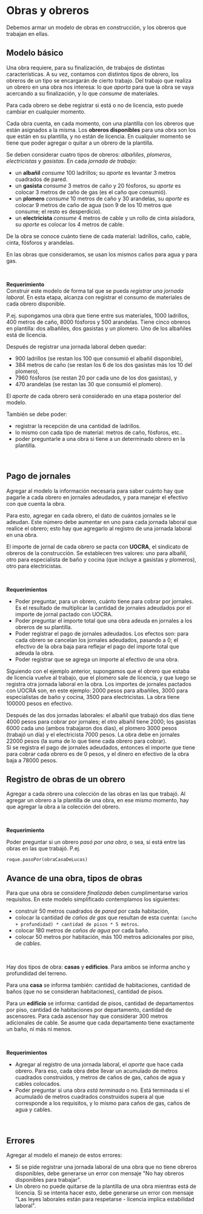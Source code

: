 # Obras y obreros
Debemos armar un modelo de obras en construcción, y los obreros que trabajan en ellas.


## Modelo básico
Una obra requiere, para su finalización, de trabajos de distintas características. 
A su vez, contamos con distintos tipos de obrero, los obreros de un tipo se encargarán de cierto trabajo.
Del trabajo que realiza un obrero en una obra nos interesa: lo que _aporta_ para que la obra se vaya acercando a su finalización, y lo que _consume_ de materiales.

Para cada obrero se debe registrar si está o no de licencia, esto puede cambiar en cualquier momento.

Cada obra cuenta, en cada momento, con una plantilla con los obreros que están asignados a la misma. Los **obreros disponibles** para una obra son los que están en su plantilla, y no están de licencia. En cualquier momento se tiene que poder agregar o quitar a un obrero de la plantilla. 

Se deben considerar cuatro tipos de obreros: _albañiles_, _plomeros_, _electricistas_ y _gasistas_. En cada _jornada de trabajo_:
* un **albañil** _consume_ 100 ladrillos; su _aporte_ es levantar 3 metros cuadrados de pared.
* un **gasista** _consume_ 3 metros de caño y 20 fósforos, su _aporte_ es colocar 3 metros de caño de gas (es el caño que consumió).
* un **plomero** _consume_ 10 metros de caño y 30 arandelas, su _aporte_ es colocar 9 metros de caño de agua (son 9 de los 10 metros que consume; el resto es desperdicio).
* un **electricista** _consume_ 4 metros de cable y un rollo de cinta aisladora, su _aporte_ es colocar los 4 metros de cable.

De la obra se conoce cuánto tiene de cada material: ladrillos, caño, cable, cinta, fósforos y arandelas.

En las obras que consideramos, se usan los mismos caños para agua y para gas.
 
<br> 

**Requerimiento**  
Construir este modelo de forma tal que se pueda _registrar una jornada laboral_. 
En esta etapa, alcanza con registrar el consumo de materiales de cada obrero disponible.

P.ej. supongamos una obra que tiene entre sus materiales, 1000 ladrillos, 400 metros de caño, 8000 fósforos y 500 arandelas. Tiene cinco obreros en plantilla: dos albañiles, dos gasistas y un plomero. Uno de los albañiles está de licencia.

Después de registrar una jornada laboral deben quedar: 
* 900 ladrillos (se restan los 100 que consumió el albañil disponible), 
* 384 metros de caño (se restan los 6 de los dos gasistas más los 10 del plomero),
* 7960 fósforos (se restan 20 por cada uno de los dos gasistas), y
* 470 arandelas (se restan las 30 que consumió el plomero).

El _aporte_ de cada obrero será considerado en una etapa posterior del modelo.

También se debe poder:
* registrar la recepción de una cantidad de ladrillos.
* lo mismo con cada tipo de material: metros de caño, fósforos, etc..
* poder preguntarle a una obra si tiene a un determinado obrero en la plantilla. 


<br>

## Pago de jornales
Agregar al modelo la información necesaria para saber cuánto hay que pagarle a cada obrero en jornales adeudados, y para manejar el efectivo con que cuenta la obra.

Para esto, agregar en cada obrero, el dato de cuántos jornales se le adeudan. Este número debe aumentar en uno para cada jornada laboral que realice el obrero; esto hay que agregarlo al registro de una jornada laboral en una obra.

El importe de jornal de cada obrero se pacta con **UOCRA**, el sindicato de obreros de la construcción. Se establecen tres valores: uno para albañil, otro para especialista de baño y cocina (que incluye a gasistas y plomeros), otro para electricistas.
 
<br> 

**Requerimientos**  
* Poder preguntar, para un obrero, cuánto tiene para cobrar por jornales. Es el resultado de multiplicar la cantidad de jornales adeudados por el importe de jornal pactado con UOCRA.
* Poder preguntar el importe total que una obra adeuda en jornales a los obreros de su plantilla.
* Poder registrar el pago de jornales adeudados. Los efectos son: para cada obrero se cancelan los jornales adeudados, pasando a 0; el efectivo de la obra baja para reflejar el pago del importe total que adeuda la obra.
* Poder registrar que se agrega un importe al efectivo de una obra.  

Siguiendo con el ejemplo anterior, supongamos que el obrero que estaba de licencia vuelve al trabajo, que el plomero sale de licencia, y que luego se registra otra jornada laboral en la obra. Los importes de jornales pactados con UOCRA son, en este ejemplo: 2000 pesos para albañiles, 3000 para especialistas de baño y cocina, 3500 para electricistas. La obra tiene 100000 pesos en efectivo.

Después de las dos jornadas laborales: el albañil que trabajó dos días tiene 4000 pesos para cobrar por jornales; el otro albañil tiene 2000; los gasistas 6000 cada uno (ambos trabajaron dos días), el plomero 3000 pesos (trabajó un día) y el electricista 7000 pesos. La obra debe en jornales 22000 pesos (la suma de lo que tiene cada obrero para cobrar).  
Si se registra el pago de jornales adeudados, entonces el importe que tiene para cobrar cada obrero es de 0 pesos, y el dinero en efectivo de la obra baja a 78000 pesos.     
  

## Registro de obras de un obrero 
Agregar a cada obrero una colección de las obras en las que trabajó. Al agregar un obrero a la plantilla de una obra, en ese mismo momento, hay que agregar la obra a la colección del obrero. 

<br> 

**Requerimiento**  

Poder preguntar si un obrero _pasó por una obra_, o sea, si está entre las obras en las que trabajó. P.ej. 
```
roque.pasoPor(obraCasaDeLucas)
```

 

## Avance de una obra, tipos de obras
Para que una obra se considere _finalizada_ deben cumplimentarse varios requisitos.
En este modelo simplificado contemplamos los siguientes:  
* construir 50 metros cuadrados de _pared_ por cada habitación, 
* colocar la cantidad de _caños de gas_ que resultan de esta cuenta: `(ancho + profundidad) * cantidad de pisos * 5 metros`.
* colocar 180 metros de _caños de agua_ por cada baño.
* colocar 50 metros por habitación, más 100 metros adicionales por piso, de _cables_.

<br> 

Hay dos tipos de obra: **casas** y **edificios**. Para ambos se informa ancho y profundidad del terreno. 

Para una **casa** se informa también: cantidad de habitaciones, cantidad de baños (que no se consideran habitaciones), cantidad de pisos.

Para un **edificio** se informa: cantidad de pisos, cantidad de departamentos por piso, cantidad de habitaciones por departamento, cantidad de ascensores. Para cada ascensor hay que considerar 300 metros adicionales de cable. Se asume que cada departamento tiene exactamente un baño, ni más ni menos.

<br> 

**Requerimientos**    
* Agregar al registro de una jornada laboral, el _aporte_ que hace cada obrero. Para eso, cada obra debe llevar un acumulado de metros cuadrados construidos, y metros de caños de gas, caños de agua y cables colocados.
* Poder preguntar si una obra _está terminada_ o no. Está terminada si el acumulado de metros cuadrados construidos supera al que corresponde a los requisitos, y lo mismo para caños de gas, caños de agua y cables.

<br>


## Errores
Agregar al modelo el manejo de estos errores:
* Si se pide registrar una jornada laboral de una obra que no tiene obreros disponibles, debe generarse un error con mensaje "No hay obreros disponibles para trabajar".
* Un obrero no puede quitarse de la plantilla de una obra mientras está de licencia. Si se intenta hacer esto, debe generarse un error con mensaje "Las leyes laborales están para respetarse - licencia implica estabilidad laboral". 

<!---
Las obras tienen: 
* un conjunto de obreros que se registran para trabajar;
* una cantidad de metros de superficie a construir;

Además, no se pueden iniciar si no fueron habilitadas municipalmente, y no se pueden finalizar si no se completaron todas las tareas necesarias.

Mas allá del tipo de obra, cada obra al inicio define un presupuesto en pesos y una cantidad de materiales a consumir: _ladrillos_, _cables_ (en metros), _cañosDeAgua_ (en metros), _cañosDeGas_ (en metros).
Cada trabajador informa a la obra de su trabajo realizado y esta actualiza su avance.
La obra tiene que poder informar si está finalizada, esto sucede cuando se terminaron de utilizar todos los materiales.

Se calcula que por m2 de superficie a construir se necesitan:

- 500 ladrillos, 5 metros de caños de agua, 2 metros de caños de gas y 8 metros de cables.

Al inicio de una jornal, verifica si faltan materiales por consumir y llama a los obreros registrados para que trabajen la jornada de trabajo. Cuando el obrero finaliza su jornada, debe avisarle a la obra del avance. Lo consumido por cada obrero fue especificado en el apartado anterior.

Tenemos dos tipos de obras:
### casas
Pueden ser construcciones de hasta 3 pisos, deben poder definirse la cantidad de habitaciones, baños y lugares comunes.
Si la casa tiene más de una planta, debe sumar un 20% de cada material por planta.
Si tiene cochera, sumar otro 10% a cada material.

### edificios
Tienen 4 pisos o más, ademas se tiene que poder definir cuántos departamentos hay por piso.
Los edificios además tienen que indicar la cantidad de ascensores, por ascensor se calcula 3000 metros de _cable_.
Un edificio puede tener cochera subterránea de varios niveles. Por cada nivel se agregan:

- 5000 ladrillos, 100 metros de caños de agua y 200 metros de cables.


# Liquidacion de sueldos y Sindicatos
Las obras liquidan el sueldo quincenalmente a todos los obreros, consultando a cada obreros cuando se le debe liquidar.

Los obreros saben cuantos jornales tienen pendientes de cobrar. El precio por jornal está definido por el sindicado (UOCRA). Los obreros deben guardar un registro de los días trabajados en la última quincena.
Además deben guardar un registro de las obras en las que trabajó

Los _sindicatos_ tienen una nomina de empleados registrados. Tambien saben el precio por jornal de los albaniles, el precio por ahora de cada especialidad:

_albañil_ : 300
_plomero_ : 800
_electricista_ : 1000
_gasista_ : 1300

## UOCRA Presente
Cada el sindicato visita la obra para verificar que todos los obreros esten en blanco y todos esten usando los elementos de seguridad correspondientes.

Para evitar suspensiones la obra toma algunas medidas:

- cuando un obrero se registra para trabajar en una obra, se verifica con el sindicato que el obrero en cuestion esté en sus registros.

- antes del inicio de la jornada laboral, se verifica que cada obrero esté utilizando los elementos de seguridad. Esta verificación se realiza preguntandole al obrero.

- Cada obra debe poder _informar_ la nómina de obreros trabajando en ella su número de afiliado a UOCRA.

## Enfermedad
Un obrero puede declarse enfermo, en esos casos no debe ser llamado a trabajar.
--->